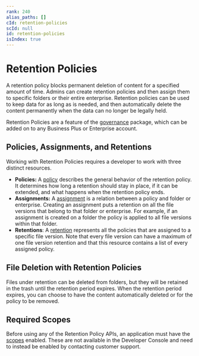 ```yaml
---
rank: 240
alias_paths: []
cId: retention-policies
scId: null
id: retention-policies
isIndex: true
---
```

# Retention Policies

A retention policy blocks permanent deletion of content for a specified amount
of time. Admins can create retention policies and then assign them to
specific folders or their entire enterprise. Retention policies can be used to
keep data for as long as is needed, and then automatically delete the content
permanently when the data can no longer be legally held.

<Message>

Retention Policies are a feature of the [governance][governance] package,
which   can be added on to any Business Plus or Enterprise account.

</Message>

## Policies, Assignments, and Retentions

Working with Retention Policies requires a developer to work with three
distinct resources.

* **Policies:**  A [policy][policy] describes the general behavior
  of the retention policy. It determines how long a retention should stay in
  place, if it can be extended, and what happens when the retention policy ends.
* **Assignments:** A [assignment][assignment] is a relation
  between a policy and folder or enterprise. Creating an assignment puts a
  retention on all the file versions that belong to that folder or enterprise.
  For example, if an assignment is created on a folder the policy is applied to
  all file versions within that folder.
* **Retentions**: A [retention][retention] represents all the
  policies that are assigned to a specific file version. Note that every file
  version can have a maximum of one file version retention and that this
  resource contains a list of every assigned policy.

## File Deletion with Retention Policies

Files under retention can be deleted from folders, but they will be retained in
the trash until the retention period expires. When the retention period expires,
you can choose to have the content automatically deleted or for the policy to be
removed.

## Required Scopes

Before using any of the Retention Policy APIs, an application must have the [scopes][scopes] enabled. These are not available
in the Developer Console and need to instead be enabled by contacting customer
support.

[scopes]: g://api-calls/permissions-and-errors/scopes

[policy]: r://retention_policy

[assignment]: r://retention_policy_assignment

[retention]: r://file_version_retention

[governance]: https://www.box.com/security/governance-and-compliance
